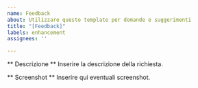 ```yaml
---
name: Feedback
about: Utilizzare questo template per domande e suggerimenti
title: "[Feedback]"
labels: enhancement
assignees: ''

---
```


** Descrizione **
Inserire la descrizione della richiesta.

** Screenshot **
Inserire qui eventuali screenshot.
